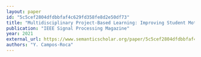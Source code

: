 ```yaml
---
layout: paper
id: "5c5cef2804dfdbbfaf4c629fd358fe8d2e50df73"
title: "Multidisciplinary Project-Based Learning: Improving Student Motivation For Learning Signal Processing"
publication: "IEEE Signal Processing Magazine"
year: 2021
external_url: https://www.semanticscholar.org/paper/5c5cef2804dfdbbfaf4c629fd358fe8d2e50df73
authors: "Y. Campos-Roca"
---
```

